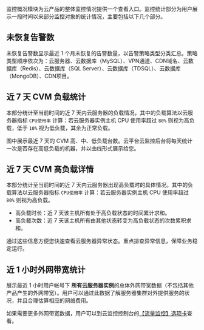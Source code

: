 监控概况模块为云产品的整体监控情况提供一个查看入口。监控统计部分为用户展示一段时间以来部分监控对象的统计情况，主要包括以下几个部分。

## 未恢复告警数
未恢复告警数显示最近 1 个月未恢复的告警数量，以告警策略类型分类汇总。策略类型顺序依次为：云服务器、云数据库（MySQL）、VPN通道、CDN域名、云数据库（Redis）、云数据库（SQL Server）、云数据库（TDSQL）、云数据库（MongoDB）、CDN项目。

## 近 7 天 CVM 负载统计

本部分统计至当前时间的近 7 天内云服务器的负载情况，其中的负载算法以云服务器指标 `CPU使用率` 计算：若云服务器实例主机 CPU 使用率超过 `80%` 则视为高负载，低于 `10%` 视为低负载，其余为正常负载。

图中展示最近 7 天的 CVM 高、中、低负载台数。云平台云监控后台将每天统计一次是否存在高低负载的机器，并以曲线形式展示给您。

## 近 7 天 CVM 高负载详情
本部分统计至当前时间的近 7 天内云服务器出现高负载时的具体情况。其中的负载算法以云服务器指标 `CPU使用率` 计算：若云服务器实例主机 CPU 使用率超过 `80%` 则视为高负载。

- 高负载时长：近 7 天该主机所有处于高负载状态的时间累计求和。
- 高负载次数：近 7 天该主机所有由其他状态转变为高负载状态的次数累积求和。

通过这些信息方便您快速查看云服务器异常状态。重点排查异常信息，保障业务稳定运行。

## 近 1 小时外网带宽统计
展示最近 1 小时用户帐号下 **所有云服务器实例**的总体外网带宽数据（不包括其他产品产生的外网带宽）。用户可以通过此数据了解服务器集群对外提供服务的状况，并且合理估算相应的网络费用。

如果需要更多外网带宽数据，用户可以到云监控控制台的[【流量监控】选项卡](http://console.tce.fsphere.cn/monitor/flow)查看。